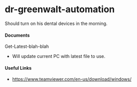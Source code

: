 # dr-greenwalt-automation
Should turn on his dental devices in the morning.

#### Documents
Get-Latest-blah-blah
- Will update current PC with latest file to use.


#### Useful Links
- https://www.teamviewer.com/en-us/download/windows/
